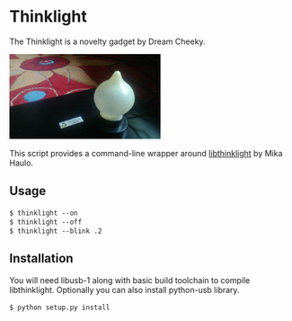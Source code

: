 # Thinklight

The Thinklight is a novelty gadget by Dream Cheeky.

![](http://github.com/lamikae/thinklight/raw/HEAD/thinklight.gif)

This script provides a command-line wrapper around [libthinklight](http://gitorious.org/thinklight) by Mika Haulo.

## Usage

    $ thinklight --on
    $ thinklight --off
    $ thinklight --blink .2

## Installation

You will need libusb-1 along with basic build toolchain to compile libthinklight. Optionally you can also install python-usb library.

    $ python setup.py install

